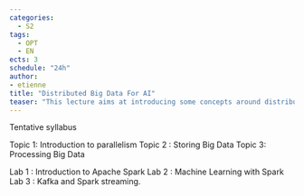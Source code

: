 ```yaml
---
categories:
  - S2
tags:
  - OPT
  - EN
ects: 3
schedule: "24h"
author:
- etienne
title: "Distributed Big Data For AI"
teaser: "This lecture aims at introducing some concepts around distributed data management: replicated data consistency, distributed file systems, map-reduce, etc. The lecture will provide also a concrete experience with labs oriented as a project."
---
```


Tentative syllabus

Topic 1: Introduction to parallelism
Topic 2 : Storing Big Data
Topic 3: Processing Big Data

Lab 1 : Introduction to Apache Spark
Lab 2 : Machine Learning with Spark
Lab 3 : Kafka and Spark streaming.
